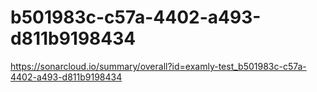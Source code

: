 # b501983c-c57a-4402-a493-d811b9198434
https://sonarcloud.io/summary/overall?id=examly-test_b501983c-c57a-4402-a493-d811b9198434

